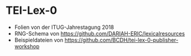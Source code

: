 # TEI-Lex-0

- Folien von der ITUG-Jahrestagung 2018
- RNG-Schema von https://github.com/DARIAH-ERIC/lexicalresources
- Beispieldateien von https://github.com/BCDH/tei-lex-0-publisher-workshop 
